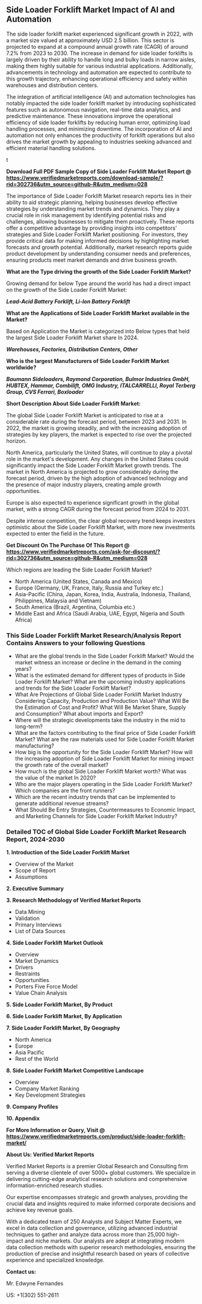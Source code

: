 <h2>Side Loader Forklift Market Impact of AI and Automation</h2><p>The side loader forklift market experienced significant growth in 2022, with a market size valued at approximately USD 2.5 billion. This sector is projected to expand at a compound annual growth rate (CAGR) of around 7.2% from 2023 to 2030. The increase in demand for side loader forklifts is largely driven by their ability to handle long and bulky loads in narrow aisles, making them highly suitable for various industrial applications. Additionally, advancements in technology and automation are expected to contribute to this growth trajectory, enhancing operational efficiency and safety within warehouses and distribution centers.</p><p>The integration of artificial intelligence (AI) and automation technologies has notably impacted the side loader forklift market by introducing sophisticated features such as autonomous navigation, real-time data analytics, and predictive maintenance. These innovations improve the operational efficiency of side loader forklifts by reducing human error, optimizing load handling processes, and minimizing downtime. The incorporation of AI and automation not only enhances the productivity of forklift operations but also drives the market growth by appealing to industries seeking advanced and efficient material handling solutions.</p>t</p><p id="" class=""><strong>Download Full PDF Sample Copy of Side Loader Forklift Market Report @ <a href="https://www.verifiedmarketreports.com/download-sample/?rid=302736&utm_source=github-R&utm_medium=028" target="_blank">https://www.verifiedmarketreports.com/download-sample/?rid=302736&utm_source=github-R&utm_medium=028</a></strong></p><p>The importance of&nbsp;Side Loader Forklift Market research reports lies in their ability to aid strategic planning, helping businesses develop effective strategies by understanding market trends and dynamics. They play a crucial role in risk management by identifying potential risks and challenges, allowing businesses to mitigate them proactively. These reports offer a competitive advantage by providing insights into competitors' strategies and Side Loader Forklift Market positioning. For investors, they provide critical data for making informed decisions by highlighting market forecasts and growth potential. Additionally, market research reports guide product development by understanding consumer needs and preferences, ensuring products meet market demands and drive business growth.</p><p><strong>What are the&nbsp;Type driving the growth of the Side Loader Forklift Market?</strong></p><p id="" class="">Growing demand for below Type around the world has had a direct impact on the growth of the Side Loader Forklift Market:</p><em><strong>Lead-Acid Battery Forklift, Li-Ion Battery Forklift</strong></em></p><strong>What are the&nbsp;Applications&nbsp;of Side Loader Forklift Market available in the Market?</strong></p><p id="" class="">Based on Application the Market is categorized into Below types that held the largest Side Loader Forklift Market share In 2024.</p><em><strong>Warehouses, Factories, Distribution Centers, Other</strong></em></p><strong>Who is the largest Manufacturers of Side Loader Forklift Market worldwide?</strong></p><p><em><strong>Baumann Sideloaders, Raymond Corporation, Bulmor Industries GmbH, HUBTEX, Hammar, Combilift, OMG Industry, ITALCARRELLI, Royal Terberg Group, CVS Ferrari, Boxloader</strong></em></p><p id="" class=""><strong>Short Description About Side Loader Forklift Market:</strong></p><p>The global Side Loader Forklift Market is anticipated to rise at a considerable rate during the forecast period, between 2023 and 2031. In 2022, the market is growing steadily, and with the increasing adoption of strategies by key players, the market is expected to rise over the projected horizon.</p><p>North America, particularly the United States, will continue to play a pivotal role in the market's development. Any changes in the United States could significantly impact the Side Loader Forklift Market growth trends. The market in North America is projected to grow considerably during the forecast period, driven by the high adoption of advanced technology and the presence of major industry players, creating ample growth opportunities.</p><p>Europe is also expected to experience significant growth in the global market, with a strong CAGR during the forecast period from 2024 to 2031.</p><p>Despite intense competition, the clear global recovery trend keeps investors optimistic about the Side Loader Forklift Market, with more new investments expected to enter the field in the future.</p><p id="" class=""><strong>Get Discount On The Purchase Of This Report @ <a href="https://www.verifiedmarketreports.com/ask-for-discount/?rid=302736&utm_source=github-R&utm_medium=028" target="_blank">https://www.verifiedmarketreports.com/ask-for-discount/?rid=302736&utm_source=github-R&utm_medium=028</a></strong></p>Which regions are leading the Side Loader Forklift Market?</p><ul><li>North America (United States, Canada and Mexico)</li><li>Europe (Germany, UK, France, Italy, Russia and Turkey etc.)</li><li>Asia-Pacific (China, Japan, Korea, India, Australia, Indonesia, Thailand, Philippines, Malaysia and Vietnam)</li><li>South America (Brazil, Argentina, Columbia etc.)</li><li>Middle East and Africa (Saudi Arabia, UAE, Egypt, Nigeria and South Africa)</li></ul><h3 id="" class="">This Side Loader Forklift Market Research/Analysis Report Contains Answers to your following Questions</h3><ul><li>What are the global trends in the Side Loader Forklift Market? Would the market witness an increase or decline in the demand in the coming years?</li><li>What is the estimated demand for different types of products in Side Loader Forklift Market? What are the upcoming industry applications and trends for the Side Loader Forklift Market?</li><li>What Are Projections of Global Side Loader Forklift Market Industry Considering Capacity, Production and Production Value? What Will Be the Estimation of Cost and Profit? What Will Be Market Share, Supply and Consumption? What about imports and Export?</li><li>Where will the strategic developments take the industry in the mid to long-term?</li><li>What are the factors contributing to the final price of Side Loader Forklift Market? What are the raw materials used for Side Loader Forklift Market manufacturing?</li><li>How big is the opportunity for the Side Loader Forklift Market? How will the increasing adoption of Side Loader Forklift Market for mining impact the growth rate of the overall market?</li><li>How much is the global Side Loader Forklift Market worth? What was the value of the market In 2020?</li><li>Who are the major players operating in the Side Loader Forklift Market? Which companies are the front runners?</li><li>Which are the recent industry trends that can be implemented to generate additional revenue streams?</li><li>What Should Be Entry Strategies, Countermeasures to Economic Impact, and Marketing Channels for Side Loader Forklift Market Industry?</li></ul><h3 id="" class="">Detailed TOC of Global Side Loader Forklift Market Research Report, 2024-2030</h3><p id="" class=""><strong>1. Introduction of the Side Loader Forklift Market</strong></p><ul><li>Overview of the Market</li><li>Scope of Report</li><li>Assumptions</li></ul><p id="" class=""><strong>2. Executive Summary</strong></p><p id="" class=""><strong>3. Research Methodology of Verified Market Reports</strong></p><ul><li>Data Mining</li><li>Validation</li><li>Primary Interviews</li><li>List of Data Sources</li></ul><p id="" class=""><strong>4. Side Loader Forklift Market Outlook</strong></p><ul><li>Overview</li><li>Market Dynamics</li><li>Drivers</li><li>Restraints</li><li>Opportunities</li><li>Porters Five Force Model</li><li>Value Chain Analysis</li></ul><p id="" class=""><strong>5. Side Loader Forklift Market, By Product</strong></p><p id="" class=""><strong>6. Side Loader Forklift Market, By Application</strong></p><p id="" class=""><strong>7. Side Loader Forklift Market, By Geography</strong></p><ul><li>North America</li><li>Europe</li><li>Asia Pacific</li><li>Rest of the World</li></ul><p id="" class=""><strong>8. Side Loader Forklift Market Competitive Landscape</strong></p><ul><li>Overview</li><li>Company Market Ranking</li><li>Key Development Strategies</li></ul><p id="" class=""><strong>9. Company Profiles</strong></p><p id="" class=""><strong>10. Appendix</strong></p><p id="" class=""><strong>For More Information or Query, Visit @ <a href="https://www.verifiedmarketreports.com/product/side-loader-forklift-market/" target="_blank">https://www.verifiedmarketreports.com/product/side-loader-forklift-market/</a></strong></p><p id="" class=""><strong>About Us: Verified Market Reports</strong></p><p id="" class="">Verified Market Reports is a premier Global Research and Consulting firm serving a diverse clientele of over 5000+ global customers. We specialize in delivering cutting-edge analytical research solutions and comprehensive information-enriched research studies.</p><p id="" class="">Our expertise encompasses strategic and growth analyses, providing the crucial data and insights required to make informed corporate decisions and achieve key revenue goals.</p><p id="" class="">With a dedicated team of 250 Analysts and Subject Matter Experts, we excel in data collection and governance, utilizing advanced industrial techniques to gather and analyze data across more than 25,000 high-impact and niche markets. Our analysts are adept at integrating modern data collection methods with superior research methodologies, ensuring the production of precise and insightful research based on years of collective experience and specialized knowledge.</p><p id="" class=""><strong>Contact us:</strong></p><p id="" class="">Mr. Edwyne Fernandes</p><p id="" class="">US: +1(302) 551-2611</p>